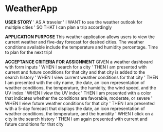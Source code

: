 # WeatherApp

**USER STORY**
'
AS A traveler
'
I WANT to see the weather outlook for multiple cities
'
SO THAT I can plan a trip accordingly

**APPLICATION PURPOSE**
This weather application allows users to view the current weather and five-day forecast for desired cities. The weather conditions available include the temperature and humidity percentage. Time to plan for the next trip!

**ACCEPTANCE CRITERIA FOR ASSIGNMENT**
GIVEN a weather dashboard with form inputs
'
WHEN I search for a city
'
THEN I am presented with current and future conditions for that city and that city is added to the search history
'
WHEN I view current weather conditions for that city
'
THEN I am presented with the city name, the date, an icon representation of weather conditions, the temperature, the humidity, the wind speed, and the UV index
'
WHEN I view the UV index
'
THEN I am presented with a color that indicates whether the conditions are favorable, moderate, or severe
'
WHEN I view future weather conditions for that city
'
THEN I am presented with a 5-day forecast that displays the date, an icon representation of weather conditions, the temperature, and the humidity
'
WHEN I click on a city in the search history
'
THEN I am again presented with current and future conditions for that city


